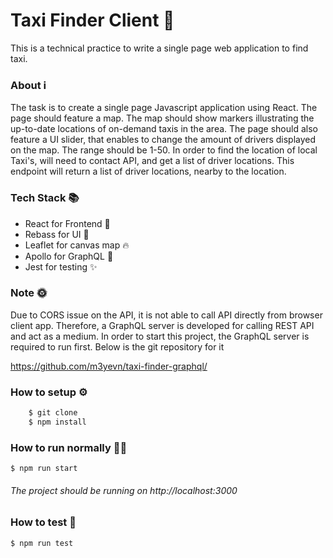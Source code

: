 # Taxi Finder Client 🍏
This is a technical practice to write a single page web application to find taxi.

### About ℹ️

The task is to create a single page Javascript application using React.
The page should feature a map. The map should show markers illustrating
the up-to-date locations of on-demand taxis in the area.
The page should also feature a UI slider, that enables to change the
amount of drivers displayed on the map. The range should be 1-50.
In order to find the location of local Taxi's, will need to contact API,
and get a list of driver locations.
This endpoint will return a list of driver locations, nearby to the location.

### Tech Stack 📚

 - React for Frontend 💎
 - Rebass for UI 🚀
 - Leaflet for canvas map 🔥 
 - Apollo for GraphQL 🚨
 - Jest for testing ✨
 
### Note 🌞

Due to CORS issue on the API, it is not able to call API directly from browser client app.
Therefore, a GraphQL server is developed for calling REST API and act as a medium.
In order to start this project, the GraphQL server is required to run first.
Below is the git repository for it

https://github.com/m3yevn/taxi-finder-graphql/

### How to setup ⚙️

```sh
    $ git clone
    $ npm install
```

### How to run normally 🏃‍♂️

``
    $ npm run start
``

###### The project should be running on http://localhost:3000

### How to test 🧪

``
    $ npm run test
``
